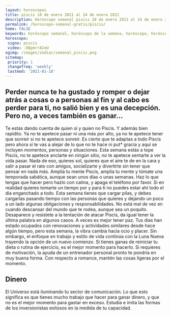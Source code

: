 ```yaml
---
layout: horoscopos
title: piscis 18 de enero 2021 al 24 de enero 2021 
description: Horóscopo semanal piscis 18 de enero 2021 al 24 de enero 2021. Perder nunca te ha gustado y romper o dejar atrás a cosas o a personas al fin y al cabo es perder para ti, no salió bien y es una decepción. Pero no, a veces también es ganar…
permalink: /horoscopo-semanal-gratis/piscis/
home: FALSE
keywords: horóscopo semanal, horóscopo de la semana, horóscopo, horóscopo gratis,horóscopos, horóscopo esperanza gracia, horoscopos piscis la semana, horóscopos gratis, Tarot, Astrologia, Zodíaco, piscis, horoscopo gratis, semanal
horoscopo:
 signo: piscis
 video: -DQpmrrAIeU
ogimg: /images/zodiac/semanal_piscis.png
sitemap:
 priority: 1
 changefreq: 'weekly'
 lastmod: '2021-01-18'
---
```




## Perder nunca te ha gustado y romper o dejar atrás a cosas o a personas al fin y al cabo es perder para ti, no salió bien y es una decepción. Pero no, a veces también es ganar…

Te estás dando cuenta de quien sí y quien no Piscis. Y además bien rapidito. Ya no te apetece pasar ni una más por alto, ya no te apetece tener que sonreír si no te apetece sonreír. Es cierto que te adaptas a todo Piscis pero ahora sí te vas a alejar de lo que no te hace ni put* gracia y aquí se incluyen momentos, personas y situaciones. Esta semana estás a tope Piscis, no te apetece anclarte en ningún sitio, no te apetece sentarte a ver la vida pasar. Nada de eso, quieres sol, quieres que el aire te de en la cara y salir a pasar el rato con amigos, socializarte y divertirte sin tener que pensar en nada más. Amplía tu mente Piscis, amplía tu mente y tómate una temporada sabática, aunque sean unos días o unas semanas. Haz lo que tengas que hacer pero hazlo con calma, y apaga el teléfono por favor. Si en realidad quieres tomarte un tiempo por y para ti no puedes estar ahí todo el día enganchado a todo. Esta semana tienes que cargar pilas, y debes cargarlas pasando tiempo con las personas que quieres y dejando un poco a un lado algunas obligaciones y responsabilidades. No está mal de vez en cuando descansar del mundo que te rodea, aunque sea un poquito. Desaparece y resístete a la tentación de atacar Piscis, da igual tener la última palabra en algunos casos. A veces es mejor tener paz. Tus días han estado ocupados con renovaciones y actividades similares desde hace algún tiempo, pero esta semana, la vibra cambia hacia ocio y placer. Sin embargo, el enfoque en trabajo y estilo de vida continúa con la Luna Nueva trayendo la opción de un nuevo comienzo. Si tienes ganas de reiniciar tu dieta o rutina de ejercicio, es el mejor momento para hacerlo. Si requieres de motivación, la ayuda de un entrenador personal pronto te pondría en muy buena forma. Con respecto a romance, mantén las cosas ligeras por el momento.

## Dinero

El Universo está iluminando tu sector de comunicación. Lo que esto significa es que tienes mucho trabajo que hacer para ganar dinero, y que no es el mejor momento para gastar en exceso. Estudia e imita las formas de los inversionistas exitosos en la medida de tu capacidad.